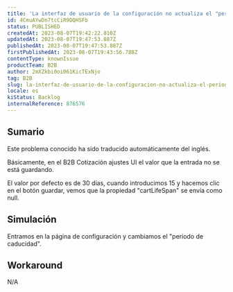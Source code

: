 ```yaml
---
title: 'La interfaz de usuario de la configuración no actualiza el "periodo de caducidad" de las cotizaciones'
id: 4CmuAYwDn7tcCiR9DQHSFb
status: PUBLISHED
createdAt: 2023-08-07T19:42:22.810Z
updatedAt: 2023-08-07T19:47:53.887Z
publishedAt: 2023-08-07T19:47:53.887Z
firstPublishedAt: 2023-08-07T19:43:56.788Z
contentType: knownIssue
productTeam: B2B
author: 2mXZkbi0oi061KicTExNjo
tag: B2B
slug: la-interfaz-de-usuario-de-la-configuracion-no-actualiza-el-periodo-de-caducidad-de-las-cotizaciones
locale: es
kiStatus: Backlog
internalReference: 876576
---
```


## Sumario

<div class="alert alert-info">
  <p>Este problema conocido ha sido traducido automáticamente del inglés.</p>
</div>


Básicamente, en el B2B Cotización ajustes UI el valor que la entrada no se está guardando.

El valor por defecto es de 30 días, cuando introducimos 15 y hacemos clic en el botón guardar, vemos que la propiedad "cartLifeSpan" se envía como null.



##

## Simulación


Entramos en la página de configuración y cambiamos el "periodo de caducidad".



## Workaround


N/A




